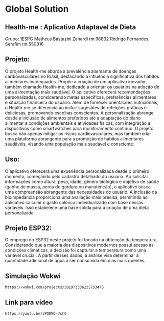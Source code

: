 # Global Solution
## Health-me : Aplicativo Adaptavel de Dieta
Grupo: 1ESPG
Matheus Bastazini Zanardi rm:98832
Rodrigo Fernandes Serafim rm:550816

## Projeto:
O projeto Health-me aborda a prevalência alarmante de doenças cardiovasculares no Brasil, destacando a influência significativa dos hábitos alimentares inadequados. Propõe a criação de um aplicativo inovador, também chamado Health-me, dedicado a orientar os usuários na adoção de uma alimentação mais saudável. O aplicativo oferecerá recomendações personalizadas, considerando metas específicas, preferências alimentares e situação financeira do usuário. Além de fornecer orientações nutricionais, o Health-me se diferencia ao incluir sugestões de refeições práticas e deliciosas, promovendo escolhas conscientes. A personalização abrange desde a inclusão de alimentos preferidos até a adaptação do plano alimentar a condições ambientais e atividades físicas, com integração a dispositivos como smartwatches para monitoramento contínuo. O projeto busca não apenas mitigar os riscos cardiovasculares, mas também criar uma plataforma abrangente para a promoção de hábitos alimentares saudáveis, visando uma população mais saudável e consciente.

## Uso:
O aplicativo oferecerá uma experiência personalizada desde o primeiro momento, começando pelo cadastro detalhado do usuário. Ao solicitar informações como altura, peso, idade, gênero biológico e objetivo de saúde (ganho de massa, perda de gordura ou manutenção), o aplicativo busca uma compreensão abrangente das necessidades do usuário. A inclusão da bioimpedância proporciona uma avaliação mais precisa, permitindo ao aplicativo calcular o gasto calórico individualizado com base nessas variáveis. Isso estabelece uma base sólida para a criação de uma dieta personalizada.

## Projeto ESP32:  
O emprego do ESP32 neste projeto foi focado na obtenção da temperatura. Considerando que a maioria dos dispositivos modernos possui acesso às condições climáticas, a decisão foi capturar a temperatura como uma variável crucial. A partir desses dados, a análise visa determinar a quantidade adicional de água a ser consumida em dias mais quentes.

## Simulação Wokwi
    https://wokwi.com/projects/381973336235753473
## Link para vídeo
    https://youtu.be/zPQDVQ-JshQ
